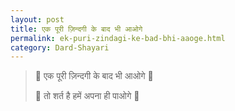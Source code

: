 ```yaml
---
layout: post
title: एक पूरी ज़िन्दगी के बाद भी आओगे
permalink: ek-puri-zindagi-ke-bad-bhi-aaoge.html
category: Dard-Shayari
---
```

> 💋 एक पूरी ज़िन्दगी के बाद भी आओगे 💋
> 
> 💋 तो शर्त है हमें अपना ही पाओगे 💋
